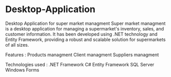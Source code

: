 # Desktop-Application
Desktop Application for super market managment
Super market managment is a desktop application for managing a supermarket's inventory, sales, and customer information. 
It has been developed using .NET technology and Entity Framework, providing a robust and scalable solution for supermarkets of all sizes.

Features :
Products managment 
Client managment
Suppliers managment

Technologies used :
.NET Framework
C#
Entity Framework
SQL Server
Windows Forms
